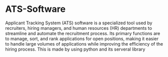 # ATS-Software
Applicant Tracking System (ATS) software is a specialized tool used by recruiters, hiring managers, and human resources (HR) departments to streamline and automate the recruitment process. Its primary functions are to manage, sort, and rank applications for open positions, making it easier to handle large volumes of applications while improving the efficiency of the hiring process. This is made by using python and its serveral library
